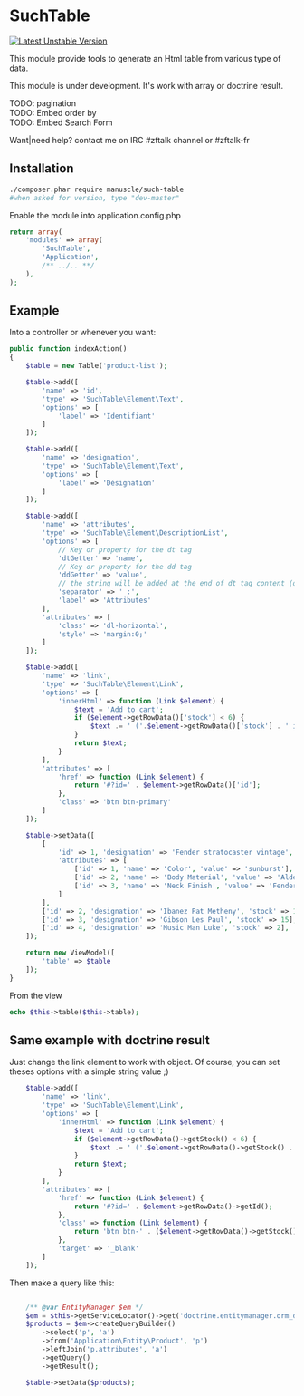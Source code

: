 # SuchTable
[![Latest Unstable Version](https://poser.pugx.org/manuscle/such-table/v/unstable.png)](//packagist.org/packages/manuscle/such-table)

This module provide tools to generate an Html table from various type of data.

This module is under development.
It's work with array or doctrine result.

TODO: pagination<br />
TODO: Embed order by<br />
TODO: Embed Search Form

Want|need help? contact me on IRC #zftalk channel or #zftalk-fr

## Installation

```bash
./composer.phar require manuscle/such-table
#when asked for version, type "dev-master"
```

Enable the module into application.config.php

```php
return array(
    'modules' => array(
        'SuchTable',
        'Application',
        /** ../.. **/
    ),
);
```

## Example

Into a controller or whenever you want:

```php
public function indexAction()
{
    $table = new Table('product-list');

    $table->add([
        'name' => 'id',
        'type' => 'SuchTable\Element\Text',
        'options' => [
            'label' => 'Identifiant'
        ]
    ]);

    $table->add([
        'name' => 'designation',
        'type' => 'SuchTable\Element\Text',
        'options' => [
            'label' => 'Désignation'
        ]
    ]);

    $table->add([
        'name' => 'attributes',
        'type' => 'SuchTable\Element\DescriptionList',
        'options' => [
            // Key or property for the dt tag
            'dtGetter' => 'name',
            // Key or property for the dd tag
            'ddGetter' => 'value',
            // the string will be added at the end of dt tag content (optional)
            'separator' => ' :',
            'label' => 'Attributes'
        ],
        'attributes' => [
            'class' => 'dl-horizontal',
            'style' => 'margin:0;'
        ]
    ]);

    $table->add([
        'name' => 'link',
        'type' => 'SuchTable\Element\Link',
        'options' => [
            'innerHtml' => function (Link $element) {
                $text = 'Add to cart';
                if ($element->getRowData()['stock'] < 6) {
                    $text .= ' ('.$element->getRowData()['stock'] . ' in stock!)';
                }
                return $text;
            }
        ],
        'attributes' => [
            'href' => function (Link $element) {
                return '#?id=' . $element->getRowData()['id'];
            },
            'class' => 'btn btn-primary'
        ]
    ]);

    $table->setData([
        [
            'id' => 1, 'designation' => 'Fender stratocaster vintage', 'stock' => 5,
            'attributes' => [
                ['id' => 1, 'name' => 'Color', 'value' => 'sunburst'],
                ['id' => 2, 'name' => 'Body Material', 'value' => 'Alder'],
                ['id' => 3, 'name' => 'Neck Finish', 'value' => 'Fender Flash Coat Lacquer'],
            ]
        ],
        ['id' => 2, 'designation' => 'Ibanez Pat Metheny', 'stock' => 10],
        ['id' => 3, 'designation' => 'Gibson Les Paul', 'stock' => 15],
        ['id' => 4, 'designation' => 'Music Man Luke', 'stock' => 2],
    ]);

    return new ViewModel([
        'table' => $table
    ]);
}
```

From the view

```php
echo $this->table($this->table);
```

## Same example with doctrine result

Just change the link element to work with object.
Of course, you can set theses options with a simple string value ;)

```php
    $table->add([
        'name' => 'link',
        'type' => 'SuchTable\Element\Link',
        'options' => [
            'innerHtml' => function (Link $element) {
                $text = 'Add to cart';
                if ($element->getRowData()->getStock() < 6) {
                    $text .= ' ('.$element->getRowData()->getStock() . ' in stock!)';
                }
                return $text;
            }
        ],
        'attributes' => [
            'href' => function (Link $element) {
                return '#?id=' . $element->getRowData()->getId();
            },
            'class' => function (Link $element) {
                return 'btn btn-' . ($element->getRowData()->getStock() < 6 ? 'warning' : 'primary') ;
            },
            'target' => '_blank'
        ]
    ]);
```

Then make a query like this:

```php

    /** @var EntityManager $em */
    $em = $this->getServiceLocator()->get('doctrine.entitymanager.orm_default');
    $products = $em->createQueryBuilder()
        ->select('p', 'a')
        ->from('Application\Entity\Product', 'p')
        ->leftJoin('p.attributes', 'a')
        ->getQuery()
        ->getResult();

    $table->setData($products);
```
